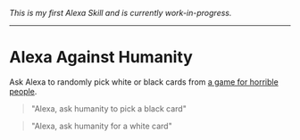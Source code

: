 _This is my first Alexa Skill and is currently work-in-progress._

----

# Alexa Against Humanity

Ask Alexa to randomly pick white or black cards from [a game for horrible people](http://www.cardsagainsthumanity.com/).

> "Alexa, ask humanity to pick a black card"

> "Alexa, ask humanity for a white card"